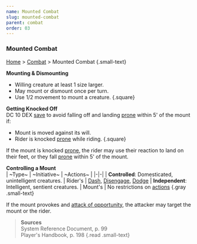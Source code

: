 ```yaml
---
name: Mounted Combat
slug: mounted-combat
parent: combat
order: 03
---
```

### Mounted Combat
[Home](dm-operations-center) > [Combat](combat) > Mounted Combat {.small-text}

**Mounting & Dismounting**
- Willing creature at least 1 size larger.
- May mount or dismount once per turn.
- Use 1/2 movement to mount a creature.
{.square}

**Getting Knocked Off**<br/>
DC 10 DEX [save](saving-throw) to avoid falling off and landing [prone](prone) within 5' of the mount if:
- Mount is moved against its will.
- Rider is knocked [prone](prone) while riding.
{.square}

If the mount is knocked [prone](prone), the rider may use their reaction to land on their feet, or they fall [prone](prone) within 5' of the mount.

**Controlling a Mount**<br/>
| ~Type~ | ~Initiative~ | ~Actions~ |
|-|-|
| **Controlled**: Domesticated, unintelligent creatures. | Rider's | [Dash](dash), [Disengage](disengage), [Dodge](dodge)
| **Independent**: Intelligent, sentient creatures. | Mount's | No restrictions on [actions](actions)
{.gray .small-text}

If the mount provokes and [attack of opportunity](opportunity-attack), the attacker may target the mount or the rider.

> **Sources** <br/>
> System Reference Document, p. 99<br/>
> Player's Handbook, p. 198
{.read .small-text}